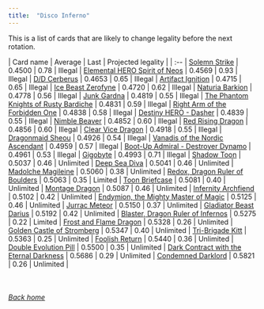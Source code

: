 ```yaml
---
title:  "Disco Inferno"
---
```


This is a list of cards that are likely to change legality before the next rotation.

| Card name | Average | Last | Projected legality |
| :-- |
[Solemn Strike](https://db.ygoprodeck.com/card/?search=Solemn%20Strike) | 0.4500 | 0.78 | Illegal |
[Elemental HERO Spirit of Neos](https://db.ygoprodeck.com/card/?search=Elemental%20HERO%20Spirit%20of%20Neos) | 0.4569 | 0.93 | Illegal |
[D/D Cerberus](https://db.ygoprodeck.com/card/?search=D/D%20Cerberus) | 0.4653 | 0.65 | Illegal |
[Artifact Ignition](https://db.ygoprodeck.com/card/?search=Artifact%20Ignition) | 0.4715 | 0.65 | Illegal |
[Ice Beast Zerofyne](https://db.ygoprodeck.com/card/?search=Ice%20Beast%20Zerofyne) | 0.4720 | 0.62 | Illegal |
[Naturia Barkion](https://db.ygoprodeck.com/card/?search=Naturia%20Barkion) | 0.4778 | 0.56 | Illegal |
[Junk Gardna](https://db.ygoprodeck.com/card/?search=Junk%20Gardna) | 0.4819 | 0.55 | Illegal |
[The Phantom Knights of Rusty Bardiche](https://db.ygoprodeck.com/card/?search=The%20Phantom%20Knights%20of%20Rusty%20Bardiche) | 0.4831 | 0.59 | Illegal |
[Right Arm of the Forbidden One](https://db.ygoprodeck.com/card/?search=Right%20Arm%20of%20the%20Forbidden%20One) | 0.4838 | 0.58 | Illegal |
[Destiny HERO - Dasher](https://db.ygoprodeck.com/card/?search=Destiny%20HERO%20-%20Dasher) | 0.4839 | 0.55 | Illegal |
[Nimble Beaver](https://db.ygoprodeck.com/card/?search=Nimble%20Beaver) | 0.4852 | 0.60 | Illegal |
[Red Rising Dragon](https://db.ygoprodeck.com/card/?search=Red%20Rising%20Dragon) | 0.4856 | 0.60 | Illegal |
[Clear Vice Dragon](https://db.ygoprodeck.com/card/?search=Clear%20Vice%20Dragon) | 0.4918 | 0.55 | Illegal |
[Dragonmaid Sheou](https://db.ygoprodeck.com/card/?search=Dragonmaid%20Sheou) | 0.4926 | 0.54 | Illegal |
[Vanadis of the Nordic Ascendant](https://db.ygoprodeck.com/card/?search=Vanadis%20of%20the%20Nordic%20Ascendant) | 0.4959 | 0.57 | Illegal |
[Boot-Up Admiral - Destroyer Dynamo](https://db.ygoprodeck.com/card/?search=Boot-Up%20Admiral%20-%20Destroyer%20Dynamo) | 0.4961 | 0.53 | Illegal |
[Gigobyte](https://db.ygoprodeck.com/card/?search=Gigobyte) | 0.4993 | 0.71 | Illegal |
[Shadow Toon](https://db.ygoprodeck.com/card/?search=Shadow%20Toon) | 0.5037 | 0.46 | Unlimited |
[Deep Sea Diva](https://db.ygoprodeck.com/card/?search=Deep%20Sea%20Diva) | 0.5041 | 0.46 | Unlimited |
[Madolche Magileine](https://db.ygoprodeck.com/card/?search=Madolche%20Magileine) | 0.5060 | 0.38 | Unlimited |
[Redox, Dragon Ruler of Boulders](https://db.ygoprodeck.com/card/?search=Redox,%20Dragon%20Ruler%20of%20Boulders) | 0.5063 | 0.35 | Limited |
[Toon Briefcase](https://db.ygoprodeck.com/card/?search=Toon%20Briefcase) | 0.5081 | 0.40 | Unlimited |
[Montage Dragon](https://db.ygoprodeck.com/card/?search=Montage%20Dragon) | 0.5087 | 0.46 | Unlimited |
[Infernity Archfiend](https://db.ygoprodeck.com/card/?search=Infernity%20Archfiend) | 0.5102 | 0.42 | Unlimited |
[Endymion, the Mighty Master of Magic](https://db.ygoprodeck.com/card/?search=Endymion,%20the%20Mighty%20Master%20of%20Magic) | 0.5125 | 0.46 | Unlimited |
[Jurrac Meteor](https://db.ygoprodeck.com/card/?search=Jurrac%20Meteor) | 0.5150 | 0.37 | Unlimited |
[Gladiator Beast Darius](https://db.ygoprodeck.com/card/?search=Gladiator%20Beast%20Darius) | 0.5192 | 0.42 | Unlimited |
[Blaster, Dragon Ruler of Infernos](https://db.ygoprodeck.com/card/?search=Blaster,%20Dragon%20Ruler%20of%20Infernos) | 0.5275 | 0.22 | Limited |
[Frost and Flame Dragon](https://db.ygoprodeck.com/card/?search=Frost%20and%20Flame%20Dragon) | 0.5328 | 0.26 | Unlimited |
[Golden Castle of Stromberg](https://db.ygoprodeck.com/card/?search=Golden%20Castle%20of%20Stromberg) | 0.5347 | 0.40 | Unlimited |
[Tri-Brigade Kitt](https://db.ygoprodeck.com/card/?search=Tri-Brigade%20Kitt) | 0.5363 | 0.25 | Unlimited |
[Foolish Return](https://db.ygoprodeck.com/card/?search=Foolish%20Return) | 0.5440 | 0.36 | Unlimited |
[Double Evolution Pill](https://db.ygoprodeck.com/card/?search=Double%20Evolution%20Pill) | 0.5500 | 0.35 | Unlimited |
[Dark Contract with the Eternal Darkness](https://db.ygoprodeck.com/card/?search=Dark%20Contract%20with%20the%20Eternal%20Darkness) | 0.5686 | 0.29 | Unlimited |
[Condemned Darklord](https://db.ygoprodeck.com/card/?search=Condemned%20Darklord) | 0.5821 | 0.26 | Unlimited |

<br>

###### [Back home](index)